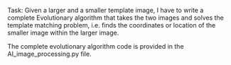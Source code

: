 Task:
Given a larger and a smaller template image, I have to write a complete Evolutionary
algorithm that takes the two images and solves the template matching problem, i.e.
finds the coordinates or location of the smaller image within the larger image.

The complete evolutionary algorithm code is provided in the AI_image_processing.py file.
